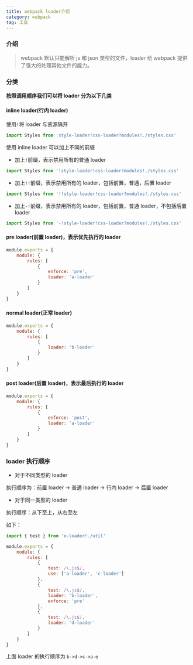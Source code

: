 ```yaml
---
title: webpack loader介绍
category: webpack
tag: 工具
---
```


### 介绍

> webpack 默认只能解析 js 和 json 类型的文件，loader 给 webpack 提供了强大的处理其他文件的能力。

### 分类

**按照调用顺序我们可以将 loader 分为以下几类**

#### inline loader(行内 loader)

使用`!`将 loader 与资源隔开

```javascript
import Styles from 'style-loader!css-loader?modules!./styles.css'
```

使用 inline loader 可以加上不同的前缀

-   加上`!`前缀，表示禁用所有的普通 loader

```javascript
import Styles from '!style-loader!css-loader?modules!./styles.css'
```

-   加上`!!`前缀，表示禁用所有的 loader，包括前置，普通，后置 loader

```javascript
import Styles from '!!style-loader!css-loader?modules!./styles.css'
```

-   加上`-!`前缀，表示禁用所有的 loader，包括前置，普通 loader，不包括后置 loader

```javascript
import Styles from '-!style-loader!css-loader?modules!./styles.css'
```

#### pre loader(前置 loader)，表示优先执行的 loader

```javascript
module.exports = {
    module: {
        rules: [
            {
                enforce: 'pre',
                loader: 'a-loader'
            }
        ]
    }
}
```

#### normal loader(正常 loader)

```javascript
module.exports = {
    module: {
        rules: [
            {
                loader: 'b-loader'
            }
        ]
    }
}
```

#### post loader(后置 loader)，表示最后执行的 loader

```javascript
module.exports = {
    module: {
        rules: [
            {
                enforce: 'post',
                loader: 'a-loader'
            }
        ]
    }
}
```

### loader 执行顺序

-   对于不同类型的 loader

执行顺序为：前置 loader -> 普通 loader -> 行内 loader -> 后置 loader

-   对于同一类型的 loader

执行顺序：从下至上，从右至左

如下：

```javascript
import { test } from 'e-loader!./util'
```

```javascript
module.exports = {
    module: {
        rules: [
            {
                test: /\.js$/,
                use: ['a-loader', 'c-loader']
            },
            {
                test: /\.js$/,
                loader: 'b-loader',
                enforce: 'pre'
            },
            {
                test: /\.js$/,
                loader: 'd-loader'
            }
        ]
    }
}
```

上面 loader 的执行顺序为 `b->d->c->a-e`

